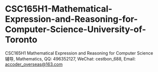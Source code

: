 # CSC165H1-Mathematical-Expression-and-Reasoning-for-Computer-Science-University-of-Toronto
CSC165H1 Mathematical Expression and Reasoning for Computer Science 辅导, Mathematics, QQ: 496352127, WeChat: cestbon_688, Email: accoder_overseas@163.com
